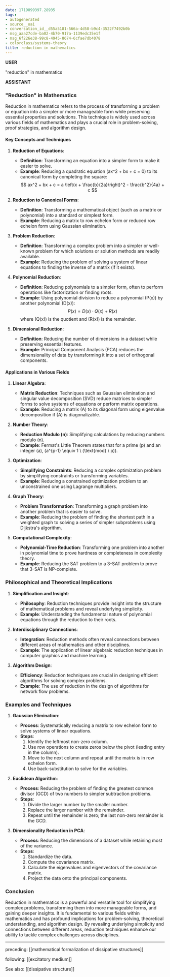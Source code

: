 ```yaml
---
date: 1719899397.28935
tags:
- autogenerated
- source__oai
- conversation_id__d55a5181-566a-4d58-b9c4-3522f7492b0b
- msg_aaa27cde-ba02-4b70-917a-1139edc35e1f
- msg_6f226e38-99c8-4945-8674-6cfae7db4078
- colorclass/systems-theory
title: reduction in mathematics
---
```


**USER**

"reduction" in mathematics


**ASSISTANT**

### "Reduction" in Mathematics

Reduction in mathematics refers to the process of transforming a problem or equation into a simpler or more manageable form while preserving essential properties and solutions. This technique is widely used across various fields of mathematics and plays a crucial role in problem-solving, proof strategies, and algorithm design. 

#### Key Concepts and Techniques

1. **Reduction of Equations**:
   - **Definition**: Transforming an equation into a simpler form to make it easier to solve.
   - **Example**: Reducing a quadratic equation \(ax^2 + bx + c = 0\) to its canonical form by completing the square:
     $$
     ax^2 + bx + c = a \left(x + \frac{b}{2a}\right)^2 - \frac{b^2}{4a} + c
     $$

2. **Reduction to Canonical Forms**:
   - **Definition**: Transforming a mathematical object (such as a matrix or polynomial) into a standard or simplest form.
   - **Example**: Reducing a matrix to row echelon form or reduced row echelon form using Gaussian elimination.

3. **Problem Reduction**:
   - **Definition**: Transforming a complex problem into a simpler or well-known problem for which solutions or solution methods are readily available.
   - **Example**: Reducing the problem of solving a system of linear equations to finding the inverse of a matrix (if it exists).

4. **Polynomial Reduction**:
   - **Definition**: Reducing polynomials to a simpler form, often to perform operations like factorization or finding roots.
   - **Example**: Using polynomial division to reduce a polynomial \(P(x)\) by another polynomial \(D(x)\):
     $$
     P(x) = D(x) \cdot Q(x) + R(x)
     $$
     where \(Q(x)\) is the quotient and \(R(x)\) is the remainder.

5. **Dimensional Reduction**:
   - **Definition**: Reducing the number of dimensions in a dataset while preserving essential features.
   - **Example**: Principal Component Analysis (PCA) reduces the dimensionality of data by transforming it into a set of orthogonal components.

#### Applications in Various Fields

1. **Linear Algebra**:
   - **Matrix Reduction**: Techniques such as Gaussian elimination and singular value decomposition (SVD) reduce matrices to simpler forms to solve systems of equations or perform matrix operations.
   - **Example**: Reducing a matrix \(A\) to its diagonal form using eigenvalue decomposition if \(A\) is diagonalizable.

2. **Number Theory**:
   - **Reduction Modulo \(n\)**: Simplifying calculations by reducing numbers modulo \(n\).
   - **Example**: Fermat's Little Theorem states that for a prime \(p\) and an integer \(a\), \(a^{p-1} \equiv 1 \ (\text{mod} \ p)\).

3. **Optimization**:
   - **Simplifying Constraints**: Reducing a complex optimization problem by simplifying constraints or transforming variables.
   - **Example**: Reducing a constrained optimization problem to an unconstrained one using Lagrange multipliers.

4. **Graph Theory**:
   - **Problem Transformation**: Transforming a graph problem into another problem that is easier to solve.
   - **Example**: Reducing the problem of finding the shortest path in a weighted graph to solving a series of simpler subproblems using Dijkstra's algorithm.

5. **Computational Complexity**:
   - **Polynomial-Time Reduction**: Transforming one problem into another in polynomial time to prove hardness or completeness in complexity theory.
   - **Example**: Reducing the SAT problem to a 3-SAT problem to prove that 3-SAT is NP-complete.

### Philosophical and Theoretical Implications

1. **Simplification and Insight**:
   - **Philosophy**: Reduction techniques provide insight into the structure of mathematical problems and reveal underlying simplicity.
   - **Example**: Understanding the fundamental nature of polynomial equations through the reduction to their roots.

2. **Interdisciplinary Connections**:
   - **Integration**: Reduction methods often reveal connections between different areas of mathematics and other disciplines.
   - **Example**: The application of linear algebraic reduction techniques in computer graphics and machine learning.

3. **Algorithm Design**:
   - **Efficiency**: Reduction techniques are crucial in designing efficient algorithms for solving complex problems.
   - **Example**: The use of reduction in the design of algorithms for network flow problems.

### Examples and Techniques

1. **Gaussian Elimination**:
   - **Process**: Systematically reducing a matrix to row echelon form to solve systems of linear equations.
   - **Steps**:
     1. Identify the leftmost non-zero column.
     2. Use row operations to create zeros below the pivot (leading entry in the column).
     3. Move to the next column and repeat until the matrix is in row echelon form.
     4. Use back-substitution to solve for the variables.

2. **Euclidean Algorithm**:
   - **Process**: Reducing the problem of finding the greatest common divisor (GCD) of two numbers to simpler subtraction problems.
   - **Steps**:
     1. Divide the larger number by the smaller number.
     2. Replace the larger number with the remainder.
     3. Repeat until the remainder is zero; the last non-zero remainder is the GCD.

3. **Dimensionality Reduction in PCA**:
   - **Process**: Reducing the dimensions of a dataset while retaining most of the variance.
   - **Steps**:
     1. Standardize the data.
     2. Compute the covariance matrix.
     3. Calculate the eigenvalues and eigenvectors of the covariance matrix.
     4. Project the data onto the principal components.

### Conclusion

Reduction in mathematics is a powerful and versatile tool for simplifying complex problems, transforming them into more manageable forms, and gaining deeper insights. It is fundamental to various fields within mathematics and has profound implications for problem-solving, theoretical understanding, and algorithm design. By revealing underlying simplicity and connections between different areas, reduction techniques enhance our ability to tackle complex challenges across disciplines.


---

preceding: [[mathematical formalization of dissipative structures]]  


following: [[excitatory medium]]

See also: [[dissipative structure]]